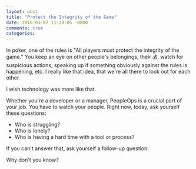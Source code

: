 ```yaml
---
layout: post
title: "Protect the Integrity of the Game"
date: 2016-03-07 11:28:05 -0800
comments: true
categories:
---
```

In poker, one of the rules is "All players must protect the integrity of the game." <!-- more -->You keep an eye on other people's belongings, their 💰, watch for suspicious actions, speaking up if something obviously against the rules is happening, etc. I really like that idea, that we're all there to look out for each other.

I wish technology was more like that.

Whether you're a developer or a manager, PeopleOps is a crucial part of your job. You have to watch your people. Right now, today, ask yourself these questions:

+ Who is struggling?
+ Who is lonely?
+ Who is having a hard time with a tool or process?

If you can't answer that, ask yourself a follow-up question:

Why don't you know?
